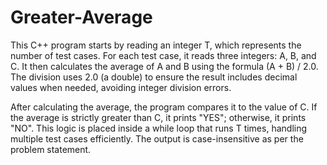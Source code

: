 ﻿# Greater-Average

This C++ program starts by reading an integer T, which represents the number of test cases. For each test case, it reads three integers: A, B, and C. It then calculates the average of A and B using the formula (A + B) / 2.0. The division uses 2.0 (a double) to ensure the result includes decimal values when needed, avoiding integer division errors.

After calculating the average, the program compares it to the value of C. If the average is strictly greater than C, it prints "YES"; otherwise, it prints "NO". This logic is placed inside a while loop that runs T times, handling multiple test cases efficiently. The output is case-insensitive as per the problem statement.
